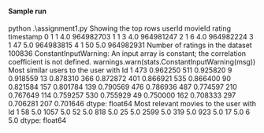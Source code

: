 #### Sample run

python .\assignment1.py
Showing the top rows
   userId  movieId  rating  timestamp
0       1        1     4.0  964982703
1       1        3     4.0  964981247
2       1        6     4.0  964982224
3       1       47     5.0  964983815
4       1       50     5.0  964982931
Number of ratings in the dataset 100836
ConstantInputWarning: An input array is constant; the correlation coefficient is not defined.
  warnings.warn(stats.ConstantInputWarning(msg))
Most similar users to the user with Id 1
473    0.962250
511    0.925820
9      0.918559
13     0.878310
366    0.872872
401    0.866921
535    0.866400
90     0.821584
157    0.801784
139    0.790569
476    0.786936
487    0.774597
210    0.767649
114    0.759257
530    0.755929
49     0.750000
162    0.708333
297    0.706281
207    0.701646
dtype: float64
Most relevant movies to the user with Id 1
58      5.0
1057    5.0
52      5.0
818     5.0
25      5.0
2599    5.0
319     5.0
923     5.0
17      5.0
6       5.0
dtype: float64
